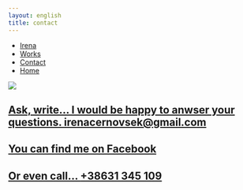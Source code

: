 ```yaml
---
layout: english
title: contact
---
```


<div class="container-fluid">
		<nav class="col-xs-12 col-sm-12 col-md-6 pull-right">
			<ul class="row">
 				<a href="{{ site.baseurl }}{{ post.url }}/en/irena"><li class="col-xs-6 col-sm-4 col-md-3 top">Irena</li></a>
 				<a href="{{ site.baseurl }}{{ post.url }}/en/works"><li class="col-xs-6 col-sm-4 col-md-3 top">Works</li></a>
				<a href="{{ site.baseurl }}{{ post.url }}/en/contact"><li class="col-xs-6 col-sm-4 col-md-3 top">Contact</li></a>
 				<a href="{{ site.baseurl }}{{ post.url }}/en/"><li class="col-xs-6 col-sm-4 col-md-3 top">Home</li></a>
			</ul>
		</nav>
</div>
<div class="container-fluid">
	<img class="ozadje-kontakt" src="{{ site.baseurl }}/assets/images/atelje/DSC_7894.jpg">
	<div class="kontakt-form">
		<div class="col-md-6 col-md-offset-3 col-sm-8 col-sm-offset-2 col-xs-12 col-xs-offset-0 ">
			<a href="mailto:irenacernovsek@gmail.com?subject=Connecting">
				<h2 class="kontakt-link">Ask, write... I would be happy to anwser your questions.
					<span>irenacernovsek@gmail.com</span></h2>
			</a>
			<a href="https://www.facebook.com/profile.php?id=100004077824271&ref=br_rs" subject="Connecting"><h2 class="link-kontakt">You can find me on Facebook</h2>
			</a>
			<a href="tel:+38631383057" subject="Connecting">
				<h2 class="kontakt-link">Or even call...
					<span>+38631 345 109</span></h2>
			</a>
		</div>
	</div>	
</div>

